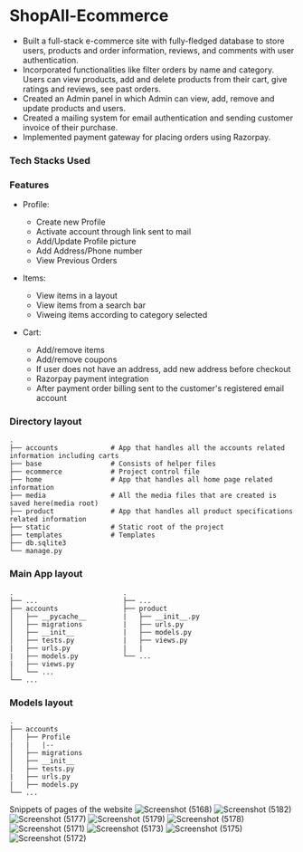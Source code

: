 # ShopAll-Ecommerce
*	Built a full-stack e-commerce site with fully-fledged database to store users, products and order information, reviews, and comments with user authentication.
*	Incorporated functionalities like filter orders by name and category. Users can view products, add and delete products from their cart, give ratings and reviews, see past orders.
*	Created an Admin panel in which Admin can view, add, remove and update products and users.
*	Created a mailing system for email authentication and sending customer invoice of their purchase.
*	Implemented payment gateway for placing orders using Razorpay.


### Tech Stacks Used


### Features

- Profile:
    - Create new Profile
    - Activate account through link sent to mail
    - Add/Update Profile picture
    - Add Address/Phone number
    - View Previous Orders
    
- Items:
    - View items in a layout
    - View items from a search bar
    - Viweing items according to category selected
    
- Cart:
    - Add/remove items
    - Add/remove coupons
    - If user does not have an address, add new address before checkout
    - Razorpay payment integration
    - After payment order billing sent to the customer's registered email account

### Directory layout
```
.
├── accounts             # App that handles all the accounts related information including carts
├── base                 # Consists of helper files
├── ecommerce            # Project control file
├── home                 # App that handles all home page related information
├── media                # All the media files that are created is saved here(media root)
├── product              # App that handles all product specifications related information
├── static               # Static root of the project
├── templates            # Templates 
├── db.sqlite3
└── manage.py
```

### Main App layout
```
.                           .
├── ...                     ├── ...
├── accounts                ├── product   
│   ├── __pycache__         |   ├── __init__.py
│   ├── migrations          |   ├── urls.py
│   ├── __init__            |   ├── models.py
│   ├── tests.py            |   ├── views.py
|   ├── urls.py             |   |
|   ├── models.py           └── ...
|   ├── views.py         
│   └── ...                
└── ...
```
### Models layout
```
.        
├── accounts           
│   ├── Profile
|   |   |--
│   ├── migrations      
│   ├── __init__          
│   ├── tests.py         
|   ├── urls.py             
|   ├── models.py           
└── ...
```
Snippets of pages of the website
![Screenshot (5168)](https://user-images.githubusercontent.com/79036782/178137552-ef405860-e01e-4d0c-b213-0a8d501250c6.png)
![Screenshot (5182)](https://user-images.githubusercontent.com/79036782/178137527-56202640-12a9-460e-853e-6a83257faabd.png)
![Screenshot (5177)](https://user-images.githubusercontent.com/79036782/178137536-4fa7b596-bdbd-4bc8-9454-efc218cf90a8.png)
![Screenshot (5179)](https://user-images.githubusercontent.com/79036782/178137542-4bd19862-08c0-4406-ba47-1394ba9f0f90.png)
![Screenshot (5178)](https://user-images.githubusercontent.com/79036782/178137545-d6555e0d-6a4c-477d-b74e-7d0059be39d0.png)
![Screenshot (5171)](https://user-images.githubusercontent.com/79036782/178137559-d71758eb-d48f-4b9c-83b5-124d7bbd6ae2.png)
![Screenshot (5173)](https://user-images.githubusercontent.com/79036782/178137562-a35fdd8d-fcf8-4f4b-acc4-7739f2bf30e8.png)
![Screenshot (5175)](https://user-images.githubusercontent.com/79036782/178137565-d26cba41-7b7e-42d7-b998-b662606dc78c.png)
![Screenshot (5172)](https://user-images.githubusercontent.com/79036782/178137581-dc941cbf-29a8-4f15-9607-27a044b4ce5f.png)



